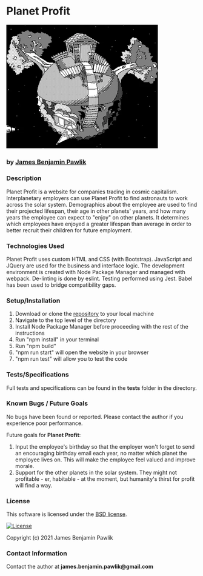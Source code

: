 # __Planet Profit__

<img src="src/assets/images/osmo.png" alt="The Profit Planet" width="400">

### by [James Benjamin Pawlik](http://github.com/jbpawlik)


### __Description__

Planet Profit is a website for companies trading in cosmic capitalism. Interplanetary employers can use Planet Profit to find astronauts to work across the solar system. Demographics about the employee are used to find their projected lifespan, their age in other planets' years, and how many years the employee can expect to "enjoy" on other planets. It determines which employees have enjoyed a greater lifespan than average in order to better recruit their children for future employment.

### __Technologies Used__
Planet Profit uses custom HTML and CSS (with Bootstrap). JavaScript and JQuery are used for the business and interface logic. The development environment is created with Node Package Manager and managed with webpack. De-linting is done by eslint. Testing performed using Jest. Babel has been used to bridge compatibility gaps.

### __Setup/Installation__
1. Download or clone the [repository](http://github.com/jbpawlik/galactic-age) to your local machine
2. Navigate to the top level of the directory
3. Install Node Package Manager before proceeding with the rest of the instructions
4. Run "npm install" in your terminal
5. Run "npm build"
6. "npm run start" will open the website in your browser
7. "npm run test" will allow you to test the code

### __Tests/Specifications__
Full tests and specifications can be found in the __tests__ folder in the directory.

### __Known Bugs / Future Goals__
No bugs have been found or reported. Please contact the author if you experience poor performance.

Future goals for __Planet Profit__:
1. Input the employee's birthday so that the employer won't forget to send an encouraging birthday email each year, no matter which planet the employee lives on. This will make the employee feel valued and improve morale.
2. Support for the other planets in the solar system. They might not profitable - er, habitable - at the moment, but humanity's thirst for profit will find a way.

### __License__
This software is licensed under the [BSD license](license.txt).

[![License](https://img.shields.io/badge/License-BSD%202--Clause-orange.svg)](https://opensource.org/licenses/BSD-2-Clause)

Copyright (c) 2021 James Benjamin Pawlik

### __Contact Information__
Contact the author at __james.benjamin.pawlik@gmail.com__
